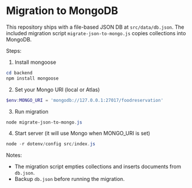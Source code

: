 Migration to MongoDB
====================

This repository ships with a file-based JSON DB at `src/data/db.json`.
The included migration script `migrate-json-to-mongo.js` copies collections into MongoDB.

Steps:

1. Install mongoose

```powershell
cd backend
npm install mongoose
```

2. Set your Mongo URI (local or Atlas)

```powershell
$env:MONGO_URI = 'mongodb://127.0.0.1:27017/foodreservation'
```

3. Run migration

```powershell
node migrate-json-to-mongo.js
```

4. Start server (it will use Mongo when MONGO_URI is set)

```powershell
node -r dotenv/config src/index.js
```

Notes:
- The migration script empties collections and inserts documents from `db.json`.
- Backup `db.json` before running the migration.
